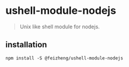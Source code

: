 # ushell-module-nodejs
> Unix like shell module for nodejs.

## installation
```shell
npm install -S @feizheng/ushell-module-nodejs
```

